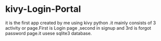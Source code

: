 # kivy-Login-Portal
it is the first app created by me using  kivy python .it mainly consists of 3 activity or page.First is Login page ,second in signup and 3rd is forgot password page.it usese sqlite3 database.
